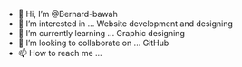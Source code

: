 - 👋 Hi, I’m @Bernard-bawah
- 👀 I’m interested in ... Website development and designing
- 🌱 I’m currently learning ... Graphic designing
- 💞️ I’m looking to collaborate on ... GitHub
- 📫 How to reach me ...

<!---
Bernard-bawah/Bernard-bawah is a ✨ special ✨ repository because its `README.md` (this file) appears on your GitHub profile.
You can click the Preview link to take a look at your changes.
--->
